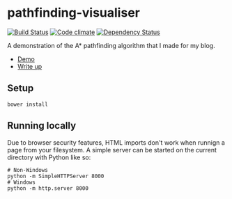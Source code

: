 # pathfinding-visualiser

[![Build Status](https://secure.travis-ci.org/Tyriar/pathfinding-visualiser.png)](http://travis-ci.org/Tyriar/pathfinding-visualiser)
[![Code climate](https://codeclimate.com/github/Tyriar/pathfinding-visualiser.png)](https://codeclimate.com/github/Tyriar/pathfinding-visualiser)
[![Dependency Status](https://gemnasium.com/Tyriar/pathfinding-visualiser.svg)](https://gemnasium.com/Tyriar/js-pathfinding-visualiser)

A demonstration of the A* pathfinding algorithm that I made for my blog.

 - [Demo][1]
 - [Write up][2]

## Setup

```
bower install
```

## Running locally

Due to browser security features, HTML imports don't work when runnign a page from your filesystem. A simple server can be started on the current directory with Python like so:

```
# Non-Windows
python -m SimpleHTTPServer 8000
# Windows
python -m http.server 8000
``` 
 
 
  [1]: http://www.growingwiththeweb.com/p/html5-demo.html
  [2]: http://www.growingwiththeweb.com/2012/06/a-pathfinding-algorithm.html
